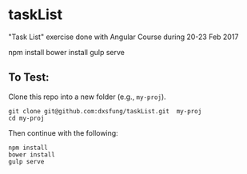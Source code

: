 # taskList
"Task List" exercise done with Angular Course during 20-23 Feb 2017

npm install
bower install
gulp serve


## To Test:

Clone this repo into a new folder (e.g., `my-proj`).
```shell
git clone git@github.com:dxsfung/taskList.git  my-proj
cd my-proj
```

Then continue with the following:
```shell
npm install
bower install
gulp serve
```
